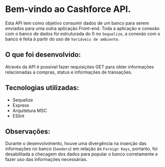 # Bem-vindo ao Cashforce API.

Esta API tem como objetivo consumir dados de um banco para serem enviados para uma outra aplicação Front-end. Toda a aplicação e conexão 
com o banco de dados foi estruturada do 0 no `Sequelize`, a conexão com o banco é feita à partir do uso de `Variáveis de ambiente`.

## O que foi desenvolvido:

Através da API é possível fazer requisições GET para obter informações relacionadas a compras, status e informações de transações.

## Tecnologias utilizadas:

- Sequelize
- Express
- Arquitetura MSC
- ESlint

## Observações:

Durante o desenvolvimento, houve uma divergência na inserção das informações no banco (`Seeders`) em relação às `Foreign Keys`, portanto,
foi desabilitada a checagem dos dados para popular o banco corretamente e fazer uso das informações necessárias.
